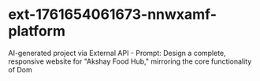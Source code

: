 # ext-1761654061673-nnwxamf-platform
AI-generated project via External API - Prompt: Design a complete, responsive website for "Akshay Food Hub," mirroring the core functionality of Dom
